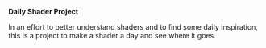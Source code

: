 **Daily Shader Project**

In an effort to better understand shaders and to find some daily inspiration, this is a project to make a shader a day and see where it goes.